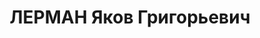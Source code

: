 ---
title: ЛЕРМАН Яков Григорьевич
description: "1900 р.н., м. Кам'янець-Подільський Хмельницької обл., прож. м. Вінниця,\
  \ єврей, із торговців, освіта середня, заступник голови облплану, одруж., 1 дитина.\
  \ \n  Арешт. 15.09.1937 р. Звинувач. за ст. 54-7, 8, 11 КК УРСР. За вироком Верховного\
  \ суду СРСР від 23.11.1937 р. розстріляний 24.11.1937 р. \n  Реабіл. 06.03.1953\
  \ р."
---